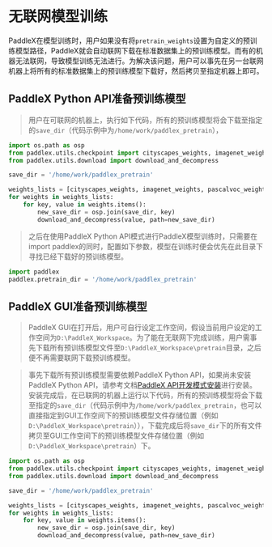 # 无联网模型训练


PaddleX在模型训练时，用户如果没有将`pretrain_weights`设置为自定义的预训练模型路径，PaddleX就会自动联网下载在标准数据集上的预训练模型。而有的机器无法联网，导致模型训练无法进行。为解决该问题，用户可以事先在另一台联网机器上将所有的标准数据集上的预训练模型下载好，然后拷贝至指定机器上即可。


## PaddleX Python API准备预训练模型

> 用户在可联网的机器上，执行如下代码，所有的预训练模型将会下载至指定的`save_dir`（代码示例中为`/home/work/paddlex_pretrain`），

```python
import os.path as osp
from paddlex.utils.checkpoint import cityscapes_weights, imagenet_weights, pascalvoc_weights, coco_weights
from paddlex.utils.download import download_and_decompress

save_dir = '/home/work/paddlex_pretrain'

weights_lists = [cityscapes_weights, imagenet_weights, pascalvoc_weights, coco_weights]
for weights in weights_lists:
    for key, value in weights.items():
        new_save_dir = osp.join(save_dir, key)
        download_and_decompress(value, path=new_save_dir)
```

> 之后在使用PaddleX Python API模式进行PaddleX模型训练时，只需要在import paddlex的同时，配置如下参数，模型在训练时便会优先在此目录下寻找已经下载好的预训练模型。
```python
import paddlex
paddlex.pretrain_dir = '/home/work/paddlex_pretrain'
```

## PaddleX GUI准备预训练模型

> PaddleX GUI在打开后，用户可自行设定工作空间，假设当前用户设定的工作空间为`D:\PaddleX_Workspace`。为了能在无联网下完成训练，用户需事先下载所有预训练模型文件至`D:\PaddleX_Workspace\pretrain`目录，之后便不再需要联网下载预训练模型。

> 事先下载所有预训练模型需要依赖PaddleX Python API，如果尚未安装PaddleX Python API，请参考文档[PaddleX API开发模式安装](install.md#1-paddlex-api开发模式安装)进行安装。安装完成后，在已联网的机器上运行以下代码，所有的预训练模型将会下载至指定的`save_dir`（代码示例中为`/home/work/paddlex_pretrain`，也可以直接指定到GUI工作空间下的预训练模型文件存储位置（例如`D:\PaddleX_Workspace\pretrain`）），下载完成后将`save_dir`下的所有文件拷贝至GUI工作空间下的预训练模型文件存储位置（例如`D:\PaddleX_Workspace\pretrain`）下。

```python
import os.path as osp
from paddlex.utils.checkpoint import cityscapes_weights, imagenet_weights, pascalvoc_weights, coco_weights
from paddlex.utils.download import download_and_decompress

save_dir = '/home/work/paddlex_pretrain'

weights_lists = [cityscapes_weights, imagenet_weights, pascalvoc_weights, coco_weights]
for weights in weights_lists:
    for key, value in weights.items():
        new_save_dir = osp.join(save_dir, key)
        download_and_decompress(value, path=new_save_dir)
```
